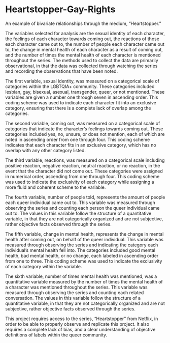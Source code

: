 # Heartstopper-Gay-Rights
An example of bivariate relationships through the medium, “Heartstopper.”

The variables selected for analysis are the sexual identity of each character, the feelings of each character towards coming out, the reactions of those each character came out to, the number of people each character came out to, the change in mental health of each character as a result of coming out, and the number of times the mental health of each character is mentioned throughout the series. The methods used to collect the data are primarily observational, in that the data was collected through watching the series and recording the observations that have been noted. 

The first variable, sexual identity, was measured on a categorical scale of categories within the LGBTQIA+ community. These categories included lesbian, gay, bisexual, asexual, transgender, queer, or not mentioned. These variables are given a number one through seven in ascending order. This coding scheme was used to indicate each character fit into an exclusive category, ensuring that there is a complete lack of overlap among the categories.

The second variable, coming out, was measured on a categorical scale of categories that indicate the character’s feelings towards coming out. These categories included yes, no, unsure, or does not mention, each of which are noted in ascending order from one through four. This coding scheme indicates that each character fits in an exclusive category, which has no overlap with any other category listed. 

The third variable, reactions, was measured on a categorical scale including positive reaction, negative reaction, neutral reaction, or no reaction, in the event that the character did not come out. These categories were assigned in numerical order, ascending from one through four. This coding scheme was used to indicate the exclusivity of each category while assigning a more fluid and coherent scheme to the variable. 

The fourth variable, number of people told,  represents the amount of people each queer individual came out to. This variable was measured through observing the series and counting each person the queer individual came out to. The values in this variable follow the structure of a quantitative variable, in that they are not categorically organized and are not subjective, rather objective facts observed through the series. 

The fifth variable, change in mental health, represents the change in mental health after coming out, on behalf of the queer individual. This variable was measured through observing the series and indicating the category each individual’s mental health fell into. The categories included good mental health, bad mental health, or no change, each labeled in ascending order from one to three. This coding scheme was used to indicate the exclusivity of each category within the variable. 

The sixth variable, number of times mental health was mentioned, was a quantitative variable measured by the number of times the mental health of a character was mentioned throughout the series. This variable was measured through observing the series and counting each related conversation. The values in this variable follow the structure of a quantitative variable, in that they are not categorically organized and are not subjective, rather objective facts observed through the series. 

This project requires access to the series, “Heartstopper” from Netflix, in order to be able to properly observe and replicate this project. It also requires a complete lack of bias, and a clear understanding of objective definitions of labels within the queer community. 
